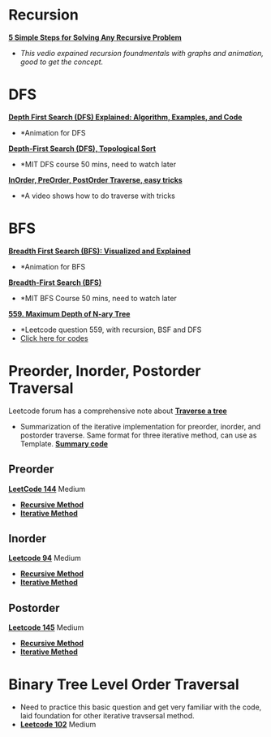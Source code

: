 # Recursion

**[5 Simple Steps for Solving Any Recursive Problem](https://www.youtube.com/watch?v=ngCos392W4w)**
- *This vedio expained recursion foundmentals with graphs and animation, good to get the concept.*

# DFS
**[Depth First Search (DFS) Explained: Algorithm, Examples, and Code](https://www.youtube.com/watch?v=PMMc4VsIacU)**
- *Animation for DFS 

**[Depth-First Search (DFS), Topological Sort](https://www.youtube.com/watch?v=AfSk24UTFS8)**
- *MIT DFS course 50 mins, need to watch later

**[InOrder, PreOrder, PostOrder Traverse, easy tricks](https://www.youtube.com/watch?v=98AGQU0z2wg)**
- *A video shows how to do traverse with tricks

# BFS
**[Breadth First Search (BFS): Visualized and Explained](https://www.youtube.com/watch?v=xlVX7dXLS64)**
- *Animation for BFS

**[Breadth-First Search (BFS)](https://www.youtube.com/watch?v=s-CYnVz-uh4)**
- *MIT BFS Course 50 mins, need to watch later

**[559. Maximum Depth of N-ary Tree](https://www.youtube.com/watch?v=TtAflDtqwVg)**
- *Leetcode question 559, with recursion, BSF and DFS
- [Click here for codes](https://github.com/asrmrc/Data-Structures-and-Algorithms-Notes/blob/main/Recursion.md)


# Preorder, Inorder, Postorder Traversal
Leetcode forum has a comprehensive note about **[Traverse a tree](https://leetcode.com/explore/learn/card/data-structure-tree/134/traverse-a-tree/929/)**
- Summarization of the iterative implementation for preorder, inorder, and postorder traverse. Same format for three iterative method, can use as Template.
**[Summary code](https://leetcode.com/problems/binary-tree-postorder-traversal/discuss/45551/Preorder-Inorder-and-Postorder-Iteratively-Summarization)**
## Preorder
**[LeetCode 144](https://leetcode.com/problems/binary-tree-preorder-traversal/)** Medium
- **[Recursive Method](https://github.com/an-rainbow/Data-Structures-and-Algorithms-Notes/blob/main/PreorderTraversal_Recursive.java)**
- **[Iterative Method](https://github.com/an-rainbow/Data-Structures-and-Algorithms-Notes/blob/main/PreorderTravseral_Iterative.java)**
## Inorder
**[Leetcode 94](https://leetcode.com/problems/binary-tree-inorder-traversal/)** Medium
- **[Recursive Method](https://github.com/an-rainbow/Data-Structures-and-Algorithms-Notes/blob/main/Inordertravseral_recursive.java)**
- **[Iterative Method](https://github.com/an-rainbow/Data-Structures-and-Algorithms-Notes/blob/main/PreorderTravseral_Iterative.java)**
## Postorder
**[Leetcode 145](https://leetcode.com/problems/binary-tree-postorder-traversal/)** Medium
- **[Recursive Method](https://github.com/an-rainbow/Data-Structures-and-Algorithms-Notes/blob/main/PostorderTraversal_Recursive.java)**
- **[Iterative Method](https://github.com/an-rainbow/Data-Structures-and-Algorithms-Notes/blob/main/PostorderTraversal_Iterative.java)**

# Binary Tree Level Order Traversal
- Need to practice this basic question and get very familiar with the code, laid foundation for other iterative travsersal method.
- **[Leetcode 102](https://leetcode.com/problems/binary-tree-level-order-traversal/)** Medium
